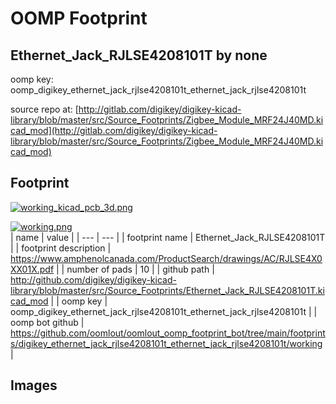 # OOMP Footprint  
## Ethernet_Jack_RJLSE4208101T  by none  
  
oomp key: oomp_digikey_ethernet_jack_rjlse4208101t_ethernet_jack_rjlse4208101t  
  
source repo at: [http://gitlab.com/digikey/digikey-kicad-library/blob/master/src/Source_Footprints/Zigbee_Module_MRF24J40MD.kicad_mod](http://gitlab.com/digikey/digikey-kicad-library/blob/master/src/Source_Footprints/Zigbee_Module_MRF24J40MD.kicad_mod)  
## Footprint  
  
[![working_kicad_pcb_3d.png](working_kicad_pcb_3d_600.png)](working_kicad_pcb_3d.png)  
  
[![working.png](working_600.png)](working.png)  
| name | value | 
| --- | --- | 
| footprint name | Ethernet_Jack_RJLSE4208101T | 
| footprint description | https://www.amphenolcanada.com/ProductSearch/drawings/AC/RJLSE4X0XX01X.pdf | 
| number of pads | 10 | 
| github path | http://github.com/digikey/digikey-kicad-library/blob/master/src/Source_Footprints/Ethernet_Jack_RJLSE4208101T.kicad_mod | 
| oomp key | oomp_digikey_ethernet_jack_rjlse4208101t_ethernet_jack_rjlse4208101t | 
| oomp bot github | https://github.com/oomlout/oomlout_oomp_footprint_bot/tree/main/footprints/digikey_ethernet_jack_rjlse4208101t_ethernet_jack_rjlse4208101t/working | 
## Images  

